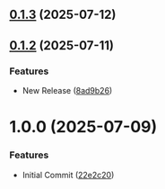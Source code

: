 ## [0.1.3](https://github.com/cloud-copilot/job/compare/v0.1.2...v0.1.3) (2025-07-12)

## [0.1.2](https://github.com/cloud-copilot/job/compare/v0.1.1...v0.1.2) (2025-07-11)


### Features

* New Release ([8ad9b26](https://github.com/cloud-copilot/job/commit/8ad9b26b463832196e145a2ae4953e3d362ee139))

# 1.0.0 (2025-07-09)


### Features

* Initial Commit ([22e2c20](https://github.com/cloud-copilot/job/commit/22e2c20681286f4bc1626fd9be0216efeaf8c766))

